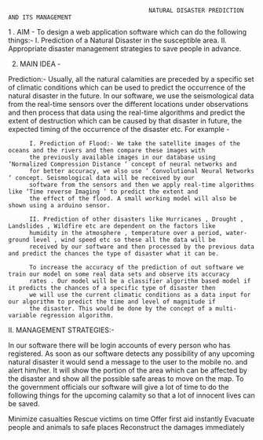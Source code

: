                                           	NATURAL DISASTER PREDICTION AND ITS MANAGEMENT

1 . AIM - To design a web application software which can do the following things:-
       I.  Prediction of a  Natural Disaster in the susceptible area.
       II. Appropriate disaster management strategies to save people in advance.

2.    MAIN IDEA - 

  Prediction:-
    Usually,  all the natural calamities are preceded by a specific set of climatic conditions which can be used to predict 
    the occurrence of the natural disaster in the future. In our software, we use the seismological data from the real-time 
    sensors over the different locations under observations and then process that data using the real-time algorithms and 
    predict the extent of destruction which can be caused by that disaster in future, the expected timing of the occurrence 
    of the disaster etc. For example -

          I. Prediction of Flood:- We take the satellite images of the oceans and the rivers and then compare these images with 
          the previously available images in our database using ‘Normalized Compression Distance ‘ concept of neural networks and 
          for better accuracy, we also use ‘ Convolutional Neural Networks ‘ concept. Seismological data will be received by our 
          software from the sensors and then we apply real-time algorithms like ‘Time reverse Imaging ’ to predict the extent and 
          the effect of the flood. A small working model will also be shown using a arduino sensor.

          II. Prediction of other disasters like Hurricanes , Drought , Landslides , Wildfire etc are dependent on the factors like 
          humidity in the atmosphere , temperature over a period, water-ground level , wind speed etc so these all the data will be 
          received by our software and then processed by the previous data and predict the chances the type of disaster what it can be.

          To increase the accuracy of the prediction of out software we train our model on some real data sets and observe its accuracy 
          rates . Our model will be a classifier algorithm based model if it predicts the chances of a specific type of disaster then 
          we will use the current climatic conditions as a data input for our algorithm to predict the time and level of magnitude if 
          the disaster. This would be done by the concept of a multi-variable regression algorithm.

II. MANAGEMENT STRATEGIES:-
	
In our software there will be login accounts of every person who has registered. As soon as our software detects any possibility of 
any upcoming  natural disaster it would send a message to the user to the mobile no. and alert him/her. It will show the portion of 
the area which can be affected by the disaster and show all the possible safe areas to move on the map. 
To the government officials our software will give a lot of time to do the following things for the upcoming calamity so that a lot 
of innocent lives can be saved.

Minimize casualties
Rescue victims on time
Offer first aid instantly
Evacuate people and animals to safe places
Reconstruct the damages immediately

